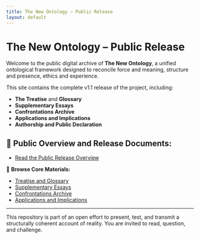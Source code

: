 ```yaml
---
title: The New Ontology – Public Release
layout: default
---
```


# The New Ontology – Public Release

Welcome to the public digital archive of **The New Ontology**, a unified ontological framework designed to reconcile force and meaning, structure and presence, ethics and experience.

This site contains the complete v1.1 release of the project, including:

- **The Treatise** and **Glossary**
- **Supplementary Essays**
- **Confrontations Archive**
- **Applications and Implications**
- **Authorship and Public Declaration**

## 📘 Public Overview and Release Documents:
- [Read the Public Release Overview](/the-new-ontology---public-release/overview/)

📂 **Browse Core Materials:**
- [Treatise and Glossary](/the-new-ontology---public-release/treatise-and-glossary/)
- [Supplementary Essays](supplementary-essays)
- [Confrontations Archive](./)
- [Applications and Implications](./)

---

This repository is part of an open effort to present, test, and transmit a structurally coherent account of reality. You are invited to read, question, and challenge.


